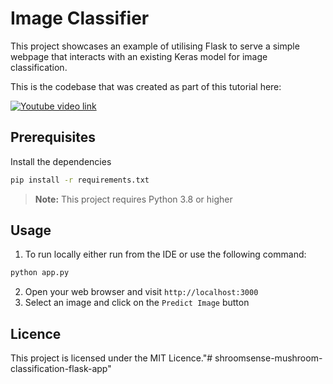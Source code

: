 # Image Classifier
This project showcases an example of utilising Flask to serve a simple webpage that interacts with an existing Keras model for image classification. 

This is the codebase that was created as part of this tutorial here:

[![Youtube video link](http://img.youtube.com/vi/0nr6TPKlrN0/0.jpg)](http://www.youtube.com/watch?v=0nr6TPKlrN0)

## Prerequisites
Install the dependencies 
``` bash
pip install -r requirements.txt
```

> **Note:** This project requires Python 3.8 or higher 

## Usage
1. To run locally either run from the IDE or use the following command:
```bash
python app.py
```

2. Open your web browser and visit `http://localhost:3000`
3. Select an image and click on the `Predict Image` button

## Licence 
This project is licensed under the MIT Licence."# shroomsense-mushroom-classification-flask-app" 
